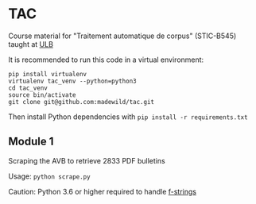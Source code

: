 # TAC

Course material for "Traitement automatique de corpus" (STIC-B545) taught at [ULB](https://ulb.be)

It is recommended to run this code in a virtual environment: 

```
pip install virtualenv
virtualenv tac_venv --python=python3
cd tac_venv
source bin/activate
git clone git@github.com:madewild/tac.git
```

Then install Python dependencies with `pip install -r requirements.txt`

## Module 1

Scraping the AVB to retrieve 2833 PDF bulletins

Usage: `python scrape.py`

Caution: Python 3.6 or higher required to handle [f-strings](https://www.python.org/dev/peps/pep-0498/)
